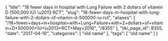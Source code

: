 {
    "title": "18 fewer days in hospital with Lung Failure with 2 dollars of vitamin D (500,000 IU) \u2013 RCT",
    "slug": "18-fewer-days-in-hospital-with-lung-failure-with-2-dollars-of-vitamin-d-500000-iu-rct",
    "aliases": [
        "/18+fewer+days+in+hospital+with+Lung+Failure+with+2+dollars+of+vitamin+D+500000+IU+\u2013+RCT+May+2016",
        "/8355"
    ],
    "tiki_page_id": 8355,
    "date": "2017-04-10",
    "categories": [
        "old name"
    ],
    "tags": [
        "old name"
    ]
}